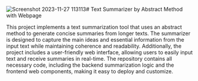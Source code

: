 ![Screenshot 2023-11-27 113113](https://github.com/Bhoomigupta603/Text-Summarization-/assets/136908631/13375a7f-233c-4ee9-bf05-8e361a2cf4ca)# Text Summarizer by Abstract Method with Webpage

This project implements a text summarization tool that uses an abstract method to generate concise summaries from longer texts. The summarizer is designed to capture the main ideas and essential information from the input text while maintaining coherence and readability. Additionally, the project includes a user-friendly web interface, allowing users to easily input text and receive summaries in real-time. The repository contains all necessary code, including the backend summarization logic and the frontend web components, making it easy to deploy and customize.




